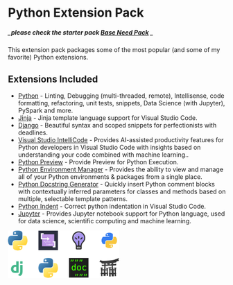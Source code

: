 # Python Extension Pack

##### _please check the starter pack [Base Need Pack]() _ 
This extension pack packages some of the most popular (and some of my favorite) Python extensions.

## Extensions Included

- [Python](https://marketplace.visualstudio.com/items?itemName=ms-python.python) - Linting, Debugging (multi-threaded, remote), Intellisense, code formatting, refactoring, unit tests, snippets, Data Science (with Jupyter), PySpark and more.
- [Jinja](https://marketplace.visualstudio.com/items?itemName=wholroyd.jinja) - Jinja template language support for Visual Studio Code.
- [Django](https://marketplace.visualstudio.com/items?itemName=batisteo.vscode-django) - Beautiful syntax and scoped snippets for perfectionists with deadlines.
- [Visual Studio IntelliCode](https://marketplace.visualstudio.com/items?itemName=VisualStudioExptTeam.vscodeintellicode) - Provides AI-assisted productivity features for Python developers in Visual Studio Code with insights based on understanding your code combined with machine learning..
- [Python Preview](https://marketplace.visualstudio.com/items?itemName=dongli.python-preview) - Provide Preview for Python Execution.
- [Python Environment Manager](https://marketplace.visualstudio.com/items?itemName=donjayamanne.python-environment-manager) - Provides the ability to view and manage all of your Python environments & packages from a single place.
- [Python Docstring Generator](https://marketplace.visualstudio.com/items?itemName=njpwerner.autodocstring) - Quickly insert Python comment blocks with contextually inferred parameters for classes and methods based on multiple, selectable template patterns.
- [Python Indent](https://marketplace.visualstudio.com/items?itemName=KevinRose.vsc-python-indent) - Correct python indentation in Visual Studio Code.
- [Jupyter](https://marketplace.visualstudio.com/items?itemName=ms-toolsai.jupyter) - Provides Jupyter notebook support for Python language, used for data science, scientific computing and machine learning.

<img src="image/p-cover.png" width="256px">

